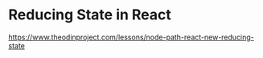 # Reducing State in React

https://www.theodinproject.com/lessons/node-path-react-new-reducing-state
